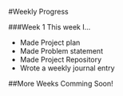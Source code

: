 #Weekly Progress

###Week 1
This week I...

- Made Project plan
- Made Problem statement
- Made Project Repository
- Wrote a weekly journal entry


##More Weeks Comming Soon!